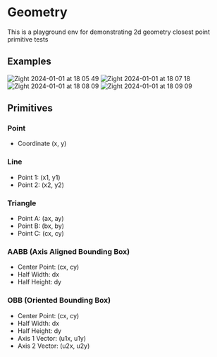 # Geometry
This is a playground env for demonstrating 2d geometry closest point primitive tests

## Examples
![Zight 2024-01-01 at 18 05 49](https://github.com/joemccourt/geometry/assets/823851/1e7011d8-8a4a-4eff-8478-046ba5d273cf)
![Zight 2024-01-01 at 18 07 18](https://github.com/joemccourt/geometry/assets/823851/c55ea5f4-ea5f-446a-be0c-cba740d6a0cc)
![Zight 2024-01-01 at 18 08 09](https://github.com/joemccourt/geometry/assets/823851/57ce6dc9-abb7-43b5-aa43-6e107073e5b5)
![Zight 2024-01-01 at 18 09 09](https://github.com/joemccourt/geometry/assets/823851/470d9733-59cf-4e64-ab37-2423e4a6e76e)


## Primitives

### Point
* Coordinate (x, y)

### Line
* Point 1: (x1, y1)
* Point 2: (x2, y2)

### Triangle
* Point A: (ax, ay)
* Point B: (bx, by)
* Point C: (cx, cy)

### AABB (Axis Aligned Bounding Box)
* Center Point: (cx, cy)
* Half Width: dx
* Half Height: dy

### OBB (Oriented Bounding Box)
* Center Point: (cx, cy)
* Half Width: dx
* Half Height: dy
* Axis 1 Vector: (u1x, u1y)
* Axis 2 Vector: (u2x, u2y)

